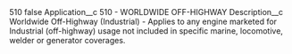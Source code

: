 <?xml version="1.0" encoding="UTF-8"?>
<CustomMetadata xmlns="http://soap.sforce.com/2006/04/metadata" xmlns:xsi="http://www.w3.org/2001/XMLSchema-instance" xmlns:xsd="http://www.w3.org/2001/XMLSchema">
    <label>510</label>
    <protected>false</protected>
    <values>
        <field>Application__c</field>
        <value xsi:type="xsd:string">510 - WORLDWIDE OFF-HIGHWAY</value>
    </values>
    <values>
        <field>Description__c</field>
        <value xsi:type="xsd:string">Worldwide Off-Highway (Industrial) - Applies to any engine marketed for Industrial (off-highway) usage not included in specific marine, locomotive, welder or generator coverages.</value>
    </values>
</CustomMetadata>

